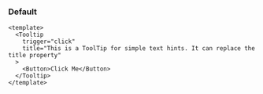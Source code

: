 ### Default

<!--start-code-->

```vue
<template>
  <Tooltip
    trigger="click"
    title="This is a ToolTip for simple text hints. It can replace the title property"
  >
    <Button>Click Me</Button>
  </Tooltip>
</template>
```

<!--end-code-->
